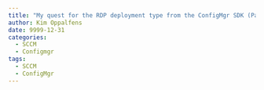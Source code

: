 ```yaml
---
title: "My quest for the RDP deployment type from the ConfigMgr SDK (Part 1)"
author: Kim Oppalfens
date: 9999-12-31
categories:
  - SCCM
  - Configmgr
tags:
  - SCCM
  - ConfigMgr
---
```


